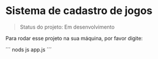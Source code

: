 <h1> Sistema de cadastro de jogos</h1>

>   Status do projeto: Em desenvolvimento

Para rodar esse projeto na sua máquina, por favor digite:

´´´
nods js app.js 
´´´

